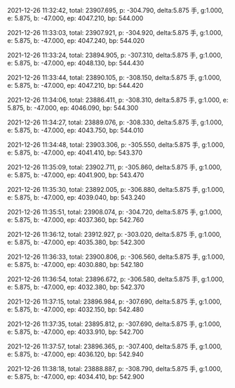 2021-12-26 11:32:42, total: 23907.695, p: -304.790, delta:5.875 手, g:1.000, e: 5.875, b: -47.000, ep: 4047.210, bp: 544.000

2021-12-26 11:33:03, total: 23907.921, p: -304.920, delta:5.875 手, g:1.000, e: 5.875, b: -47.000, ep: 4047.240, bp: 544.020

2021-12-26 11:33:24, total: 23894.905, p: -307.310, delta:5.875 手, g:1.000, e: 5.875, b: -47.000, ep: 4048.130, bp: 544.430

2021-12-26 11:33:44, total: 23890.105, p: -308.150, delta:5.875 手, g:1.000, e: 5.875, b: -47.000, ep: 4047.210, bp: 544.420

2021-12-26 11:34:06, total: 23886.411, p: -308.310, delta:5.875 手, g:1.000, e: 5.875, b: -47.000, ep: 4046.090, bp: 544.300

2021-12-26 11:34:27, total: 23889.076, p: -308.330, delta:5.875 手, g:1.000, e: 5.875, b: -47.000, ep: 4043.750, bp: 544.010

2021-12-26 11:34:48, total: 23903.306, p: -305.550, delta:5.875 手, g:1.000, e: 5.875, b: -47.000, ep: 4041.410, bp: 543.370

2021-12-26 11:35:09, total: 23902.711, p: -305.860, delta:5.875 手, g:1.000, e: 5.875, b: -47.000, ep: 4041.900, bp: 543.470

2021-12-26 11:35:30, total: 23892.005, p: -306.880, delta:5.875 手, g:1.000, e: 5.875, b: -47.000, ep: 4039.040, bp: 543.240

2021-12-26 11:35:51, total: 23908.074, p: -304.720, delta:5.875 手, g:1.000, e: 5.875, b: -47.000, ep: 4037.360, bp: 542.760

2021-12-26 11:36:12, total: 23912.927, p: -303.020, delta:5.875 手, g:1.000, e: 5.875, b: -47.000, ep: 4035.380, bp: 542.300

2021-12-26 11:36:33, total: 23900.806, p: -306.560, delta:5.875 手, g:1.000, e: 5.875, b: -47.000, ep: 4030.880, bp: 542.180

2021-12-26 11:36:54, total: 23896.672, p: -306.580, delta:5.875 手, g:1.000, e: 5.875, b: -47.000, ep: 4032.380, bp: 542.370

2021-12-26 11:37:15, total: 23896.984, p: -307.690, delta:5.875 手, g:1.000, e: 5.875, b: -47.000, ep: 4032.150, bp: 542.480

2021-12-26 11:37:35, total: 23895.812, p: -307.690, delta:5.875 手, g:1.000, e: 5.875, b: -47.000, ep: 4033.910, bp: 542.700

2021-12-26 11:37:57, total: 23896.365, p: -307.400, delta:5.875 手, g:1.000, e: 5.875, b: -47.000, ep: 4036.120, bp: 542.940

2021-12-26 11:38:18, total: 23888.887, p: -308.790, delta:5.875 手, g:1.000, e: 5.875, b: -47.000, ep: 4034.410, bp: 542.900